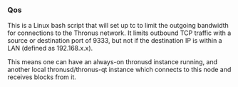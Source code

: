 ### Qos ###

This is a Linux bash script that will set up tc to limit the outgoing bandwidth for connections to the Thronus network. It limits outbound TCP traffic with a source or destination port of 9333, but not if the destination IP is within a LAN (defined as 192.168.x.x).

This means one can have an always-on thronusd instance running, and another local thronusd/thronus-qt instance which connects to this node and receives blocks from it.
